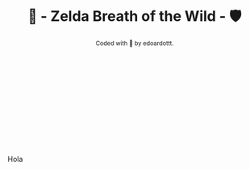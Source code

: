 <div align="center" style="padding-bottom: 200px;">

# 🏹 - Zelda Breath of the Wild - 🛡️  


[//]: # "repo main details  -------------------------------------------------------------------------------------------"

<sub>
Coded with 💙 by edoardottt.
</sub>

</div>

Hola
